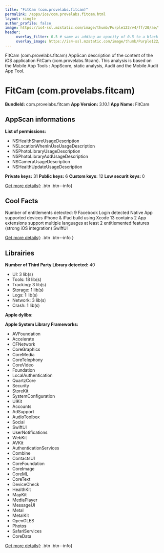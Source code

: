 ```yaml
---
title: "FitCam (com.provelabs.fitcam)"
permalink: /apps/ios/com.provelabs.fitcam.html
layout: single
author_profile: false
image: https://is4-ssl.mzstatic.com/image/thumb/Purple122/v4/ff/20/ae/ff20ae68-c825-d04a-6513-3e876517797d/AppIcon-1x_U007emarketing-0-10-0-85-220.png/512x512bb.jpg
header: 
     overlay_filter: 0.5 # same as adding an opacity of 0.5 to a black background
     overlay_image: https://is4-ssl.mzstatic.com/image/thumb/Purple122/v4/ff/20/ae/ff20ae68-c825-d04a-6513-3e876517797d/AppIcon-1x_U007emarketing-0-10-0-85-220.png/512x512bb.jpg
---
```

FitCam (com.provelabs.fitcam) AppScan description of the content of the iOS application FitCam (com.provelabs.fitcam). This analysis is based on the Mobile App Tools : AppScore, static analysis, Audit and the Mobile Audit App Tool.

# FitCam (com.provelabs.fitcam)

**BundleId:** com.provelabs.fitcam
**App Version:** 3.10.1
**App Name:** FitCam


## AppScan informations 

**List of permissions:** 
- NSHealthShareUsageDescription
- NSLocationWhenInUseUsageDescription
- NSPhotoLibraryUsageDescription
- NSPhotoLibraryAddUsageDescription
- NSCameraUsageDescription
- NSHealthUpdateUsageDescription
  
  
**Private keys:** 31
**Public keys:** 6
**Custom keys:** 12
**Low securit keys:** 0
  
[Get more details](/pricing.html){: .btn .btn--info}

## Cool Facts

Number of entitlements detected: 9
Facebook Login detected
Native App
supported devices iPhone & iPad
build using Xcode 13
contains 2 App extensions
support multiple languages
at least 2 entitlemented features (strong iOS integration)
SwiftUI
  
[Get more details](/pricing.html){: .btn .btn--info }

## Librairies 
**Number of Third Party Library detected:** 40
- UI: 3 lib(s)
- Tools: 18 lib(s)
- Tracking: 3 lib(s)
- Storage: 1 lib(s)
- Logs: 1 lib(s)
- Network: 3 lib(s)
- Crash: 1 lib(s)


**Apple dylibs:**


**Apple System Library Frameworks:**
- AVFoundation
- Accelerate
- CFNetwork
- CoreGraphics
- CoreMedia
- CoreTelephony
- CoreVideo
- Foundation
- LocalAuthentication
- QuartzCore
- Security
- StoreKit
- SystemConfiguration
- UIKit
- Accounts
- AdSupport
- AudioToolbox
- Social
- SwiftUI
- UserNotifications
- WebKit
- AVKit
- AuthenticationServices
- Combine
- ContactsUI
- CoreFoundation
- CoreImage
- CoreML
- CoreText
- DeviceCheck
- HealthKit
- MapKit
- MediaPlayer
- MessageUI
- Metal
- MetalKit
- OpenGLES
- Photos
- SafariServices
- CoreData


  
[Get more details](/pricing.html){: .btn .btn--info}


